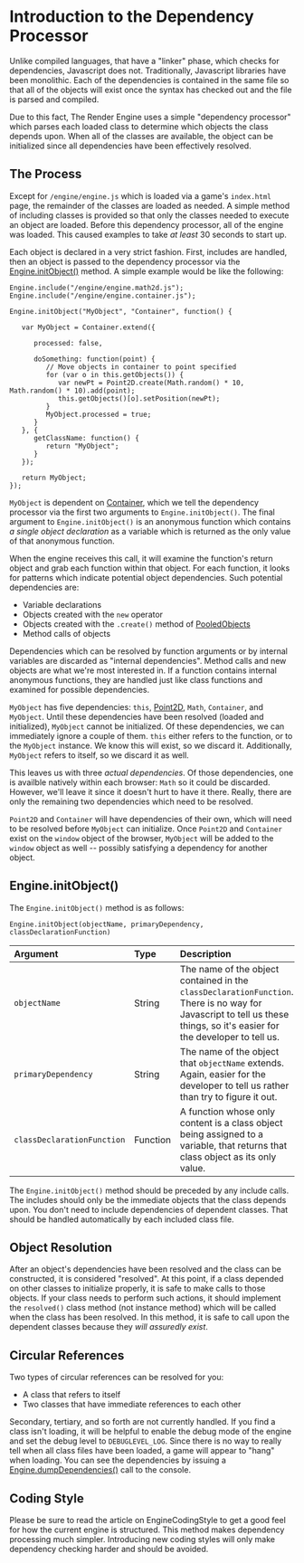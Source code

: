 # Introduction to the Dependency Processor #

Unlike compiled languages, that have a "linker" phase, which checks for dependencies, Javascript does not.  Traditionally, Javascript libraries have been monolithic.  Each of the dependencies is contained in the same file so that all of the objects will exist once the syntax has checked out and the file is parsed and compiled.

Due to this fact, The Render Engine uses a simple "dependency processor" which parses each loaded class to determine which objects the class depends upon.  When all of the classes are available, the object can be initialized since all dependencies have been effectively resolved.

## The Process ##

Except for `/engine/engine.js` which is loaded via a game's `index.html` page, the remainder of the classes are loaded as needed.  A simple method of including classes is provided so that only the classes needed to execute an object are loaded.  Before this dependency processor, all of the engine was loaded.  This caused examples to take _at least_ 30 seconds to start up.

Each object is declared in a very strict fashion.  First, includes are handled, then an object is passed to the dependency processor via the [Engine.initObject()](http://renderengine.googlecode.com/svn/api/Linker.html#initObject) method.  A simple example would be like the following:

```
Engine.include("/engine/engine.math2d.js");
Engine.include("/engine/engine.container.js");

Engine.initObject("MyObject", "Container", function() {

   var MyObject = Container.extend({
 
      processed: false,
      
      doSomething: function(point) {
         // Move objects in container to point specified
         for (var o in this.getObjects()) {
            var newPt = Point2D.create(Math.random() * 10, Math.random() * 10).add(point);
            this.getObjects()[o].setPosition(newPt);
         }
         MyObject.processed = true;
      }
   }, {
      getClassName: function() {
         return "MyObject";
      }
   });

   return MyObject;
});
```

`MyObject` is dependent on [Container](http://renderengine.googlecode.com/svn/api/Container.html), which we tell the dependency processor via the first two arguments to `Engine.initObject()`. The final argument to `Engine.initObject()` is an anonymous function which contains _a single object declaration_ as a variable which is returned as the only value of that anonymous function.

When the engine receives this call, it will examine the function's return object and grab each function within that object.  For each function, it looks for patterns which indicate potential object dependencies.  Such potential dependencies are:

  * Variable declarations
  * Objects created with the `new` operator
  * Objects created with the `.create()` method of [PooledObjects](ObjectPooling.md)
  * Method calls of objects

Dependencies which can be resolved by function arguments or by internal variables are discarded as "internal dependencies".  Method calls and new objects are what we're most interested in.  If a function contains internal anonymous functions, they are handled just like class functions and examined for possible dependencies.

`MyObject` has five dependencies: `this`, [Point2D](http://renderengine.googlecode.com/svn/api/Point2D.html), `Math`, `Container`, and `MyObject`.  Until these dependencies have been resolved (loaded and initialized), `MyObject` cannot be initialized.  Of these dependencies, we can immediately ignore a couple of them.  `this` either refers to the function, or to the `MyObject` instance.  We know this will exist, so we discard it.  Additionally, `MyObject` refers to itself, so we discard it as well.

This leaves us with three _actual dependencies_.  Of those dependencies, one is availble natively within each browser: `Math` so it could be discarded.  However, we'll leave it since it doesn't hurt to have it there.  Really, there are only the remaining two dependencies which need to be resolved.

`Point2D` and `Container` will have dependencies of their own, which will need to be resolved before `MyObject` can initialize.  Once `Point2D` and `Container` exist on the `window` object of the browser, `MyObject` will be added to the `window` object as well -- possibly satisfying a dependency for another object.

## Engine.initObject() ##

The `Engine.initObject()` method is as follows:

`Engine.initObject(objectName, primaryDependency, classDeclarationFunction)`

| **Argument** | **Type** | **Description** |
|:-------------|:---------|:----------------|
| `objectName` | String   | The name of the object contained in the `classDeclarationFunction`.  There is no way for Javascript to tell us these things, so it's easier for the developer to tell us. |
| `primaryDependency` | String   | The name of the object that `objectName` extends.  Again, easier for the developer to tell us rather than try to figure it out. |
| `classDeclarationFunction` | Function | A function whose only content is a class object being assigned to a variable, that returns that class object as its only value. |

The `Engine.initObject()` method should be preceded by any include calls.  The includes should only be the immediate objects that the class depends upon.  You don't need to include dependencies of dependent classes.  That should be handled automatically by each included class file.

## Object Resolution ##

After an object's dependencies have been resolved and the class can be constructed, it is considered "resolved".  At this point, if a class depended on other classes to initialize properly, it is safe to make calls to those objects.  If your class needs to perform such actions, it should implement the `resolved()` class method (not instance method) which will be called when the class has been resolved.  In this method, it is safe to call upon the dependent classes because they _will assuredly exist_.

## Circular References ##

Two types of circular references can be resolved for you:

  * A class that refers to itself
  * Two classes that have immediate references to each other

Secondary, tertiary, and so forth are not currently handled.  If you find a class isn't loading, it will be helpful to enable the debug mode of the engine and set the debug level to `DEBUGLEVEL_LOG`.  Since there is no way to really tell when all class files have been loaded, a game will appear to "hang" when loading.  You can see the dependencies by issuing a [Engine.dumpDependencies()](http://renderengine.googlecode.com/svn/api/Linker.html#dumpDependencies) call to the console.

## Coding Style ##

Please be sure to read the article on EngineCodingStyle to get a good feel for how the current engine is structured.  This method makes dependency processing much simpler.  Introducing new coding styles will only make dependency checking harder and should be avoided.